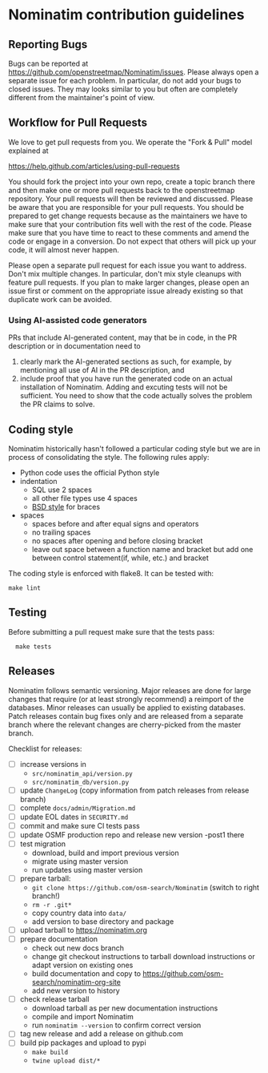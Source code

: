 # Nominatim contribution guidelines

## Reporting Bugs

Bugs can be reported at https://github.com/openstreetmap/Nominatim/issues.
Please always open a separate issue for each problem. In particular, do
not add your bugs to closed issues. They may looks similar to you but
often are completely different from the maintainer's point of view.

## Workflow for Pull Requests

We love to get pull requests from you. We operate the "Fork & Pull" model
explained at

https://help.github.com/articles/using-pull-requests

You should fork the project into your own repo, create a topic branch
there and then make one or more pull requests back to the openstreetmap repository.
Your pull requests will then be reviewed and discussed. Please be aware
that you are responsible for your pull requests. You should be prepared
to get change requests because as the maintainers we have to make sure
that your contribution fits well with the rest of the code. Please make
sure that you have time to react to these comments and amend the code or
engage in a conversion. Do not expect that others will pick up your code,
it will almost never happen.

Please open a separate pull request for each issue you want to address.
Don't mix multiple changes. In particular, don't mix style cleanups with
feature pull requests. If you plan to make larger changes, please open
an issue first or comment on the appropriate issue already existing so
that duplicate work can be avoided.

### Using AI-assisted code generators

PRs that include AI-generated content, may that be in code, in the PR
description or in documentation need to

1. clearly mark the AI-generated sections as such, for example, by
   mentioning all use of AI in the PR description, and
2. include proof that you have run the generated code on an actual
   installation of Nominatim. Adding and excuting tests will not be
   sufficient. You need to show that the code actually solves the problem
   the PR claims to solve.


## Coding style

Nominatim historically hasn't followed a particular coding style but we
are in process of consolidating the style. The following rules apply:

 * Python code uses the official Python style
 * indentation
   * SQL use 2 spaces
   * all other file types use 4 spaces
   * [BSD style](https://en.wikipedia.org/wiki/Indent_style#Allman_style) for braces
 * spaces
   * spaces before and after equal signs and operators
   * no trailing spaces
   * no spaces after opening and before closing bracket
   * leave out space between a function name and bracket
     but add one between control statement(if, while, etc.) and bracket

The coding style is enforced with flake8. It can be tested with:

```
make lint
```

## Testing

Before submitting a pull request make sure that the tests pass:

```
  make tests
```

## Releases

Nominatim follows semantic versioning. Major releases are done for large changes
that require (or at least strongly recommend) a reimport of the databases.
Minor releases can usually be applied to existing databases. Patch releases
contain bug fixes only and are released from a separate branch where the
relevant changes are cherry-picked from the master branch.

Checklist for releases:

* [ ] increase versions in
  * `src/nominatim_api/version.py`
  * `src/nominatim_db/version.py`
* [ ] update `ChangeLog` (copy information from patch releases from release branch)
* [ ] complete `docs/admin/Migration.md`
* [ ] update EOL dates in `SECURITY.md`
* [ ] commit and make sure CI tests pass
* [ ] update OSMF production repo and release new version -post1 there
* [ ] test migration
  * download, build and import previous version
  * migrate using master version
  * run updates using master version
* [ ] prepare tarball:
  * `git clone https://github.com/osm-search/Nominatim` (switch to right branch!)
  * `rm -r .git*`
  * copy country data into `data/`
  * add version to base directory and package
* [ ] upload tarball to https://nominatim.org
* [ ] prepare documentation
  * check out new docs branch
  * change git checkout instructions to tarball download instructions or adapt version on existing ones
  * build documentation and copy to https://github.com/osm-search/nominatim-org-site
  * add new version to history
* [ ] check release tarball
  * download tarball as per new documentation instructions
  * compile and import Nominatim
  * run `nominatim --version` to confirm correct version
* [ ] tag new release and add a release on github.com
* [ ] build pip packages and upload to pypi
  * `make build`
  * `twine upload dist/*`
